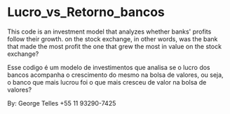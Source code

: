# Lucro_vs_Retorno_bancos

This code is an investment model that analyzes whether banks' profits follow their growth.
on the stock exchange, in other words, was the bank that made the most profit the one that grew the most in value on the stock exchange?

Esse codigo é um modelo de investimentos que analisa se o lucro dos bancos acompanha o crescimento do mesmo
na bolsa de valores, ou seja, o banco que mais lucrou foi o que mais cresceu de valor na bolsa de valores?

By: George Telles
+55 11 93290-7425
